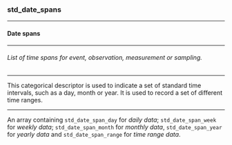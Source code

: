### std_date_spans



------
#### Date spans



------
###### List of time spans for event, observation, measurement or sampling.



------
This categorical descriptor is used to indicate a set of standard time intervals, such as a day, month or year. It is used to record a set of different time ranges.



------
An array containing `std_date_span_day` for *daily data*; `std_date_span_week` for *weekly data*; `std_date_span_month` for *monthly data*, `std_date_span_year` for *yearly data* and `std_date_span_range` for *time range data*.